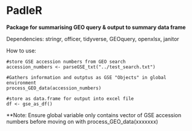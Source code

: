 # PadleR
**Package for summarising GEO query & output to summary data frame**

Dependencies: stringr, officer, tidyverse, GEOquery, openxlsx, janitor

How to use:
```
#store GSE accession numbers from GEO search
accession_numbers <- parseGSE_txt("../test_search.txt")

#Gathers information and outptus as GSE "Objects" in global environment
process_GEO_data(accession_numbers)

#store as data.frame for output into excel file
df <- gse_as_df()
```

**Note: Ensure global variable only contains vector of GSE accession numbers before moving on with process_GEO_data(xxxxxxx)
